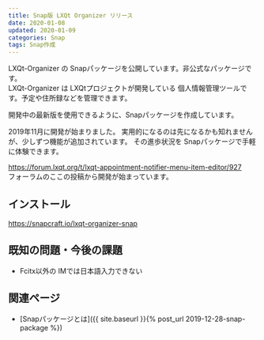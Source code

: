 ```yaml
---
title: Snap版 LXQt Organizer リリース
date: 2020-01-08
updated: 2020-01-09
categories: Snap
tags: Snap作成
---
```


LXQt-Organizer の Snapパッケージを公開しています。非公式なパッケージです。  
LXQt-Organizer は LXQtプロジェクトが開発している 個人情報管理ツールです。予定や住所録などを管理できます。  

開発中の最新版を使用できるように、Snapパッケージを作成しています。

2019年11月に開発が始まりました。
実用的になるのは先になるかも知れませんが、少しずつ機能が追加されています。
その進歩状況を Snapパッケージで手軽に体験できます。

<https://forum.lxqt.org/t/lxqt-appointment-notifier-menu-item-editor/927>  
フォーラムのここの投稿から開発が始まっています。

## インストール

<https://snapcraft.io/lxqt-organizer-snap>

## 既知の問題・今後の課題

* Fcitx以外の IMでは日本語入力できない

## 関連ページ

- [Snapパッケージとは]({{ site.baseurl }}{% post_url 2019-12-28-snap-package %})
